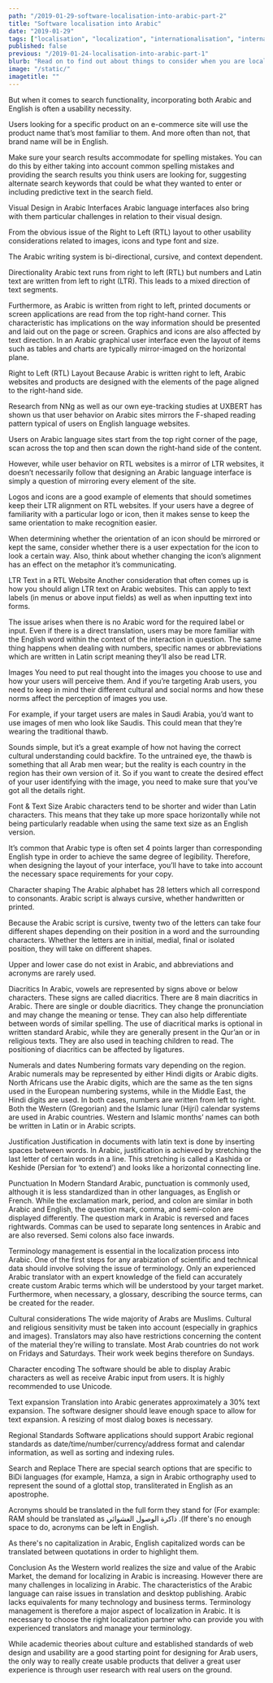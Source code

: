 ```yaml
---
path: "/2019-01-29-software-localisation-into-arabic-part-2"
title: "Software localisation into Arabic"
date: "2019-01-29"
tags: ["localisation", "localization", "internationalisation", "internationalization", "translation", "globalisation", "globalization", "challenges", "Arabic"]
published: false
previous: "/2019-01-24-localisation-into-arabic-part-1"
blurb: "Read on to find out about things to consider when you are localising a website into Arabic."
image: "/static/"
imagetitle: ""
---
```


But when it comes to search functionality, incorporating both Arabic and English is often a usability necessity.

Users looking for a specific product on an e-commerce site will use the product name that’s most familiar to them. And more often than not, that brand name will be in English.

Make sure your search results accommodate for spelling mistakes. You can do this by either taking into account common spelling mistakes and providing the search results you think users are looking for, suggesting alternate search keywords that could be what they wanted to enter or including predictive text in the search field.

Visual Design in Arabic Interfaces
Arabic language interfaces also bring with them particular challenges in relation to their visual design.

From the obvious issue of the Right to Left (RTL) layout to other usability considerations related to images, icons and type font and size.

The Arabic writing system is bi-directional, cursive, and context dependent.

Directionality
Arabic text runs from right to left (RTL) but numbers and Latin text are written from left to right (LTR). This leads to a mixed direction of text segments.

Furthermore, as Arabic is written from right to left, printed documents or screen applications are read from the top right-hand corner. This characteristic has implications on the way information should be presented and laid out on the page or screen. Graphics and icons are also affected by text direction. In an Arabic graphical user interface even the layout of items such as tables and charts are typically mirror-imaged on the horizontal plane.


Right to Left (RTL) Layout
Because Arabic is written right to left, Arabic websites and products are designed with the elements of the page aligned to the right-hand side.

Research from NNg as well as our own eye-tracking studies at UXBERT has shown us that user behavior on Arabic sites mirrors the F-shaped reading pattern typical of users on English language websites.

Users on Arabic language sites start from the top right corner of the page, scan across the top and then scan down the right-hand side of the content.

However, while user behavior on RTL websites is a mirror of LTR websites, it doesn’t necessarily follow that designing an Arabic language interface is simply a question of mirroring every element of the site.

Logos and icons are a good example of elements that should sometimes keep their LTR alignment on RTL websites. If your users have a degree of familiarity with a particular logo or icon, then it makes sense to keep the same orientation to make recognition easier.

When determining whether the orientation of an icon should be mirrored or kept the same, consider whether there is a user expectation for the icon to look a certain way. Also, think about whether changing the icon’s alignment has an effect on the metaphor it’s communicating.

LTR Text in a RTL Website
Another consideration that often comes up is how you should align LTR text on Arabic websites. This can apply to text labels (in menus or above input fields) as well as when inputting text into forms.

The issue arises when there is no Arabic word for the required label or input. Even if there is a direct translation, users may be more familiar with the English word within the context of the interaction in question. The same thing happens when dealing with numbers, specific names or abbreviations which are written in Latin script meaning they’ll also be read LTR.

Images
You need to put real thought into the images you choose to use and how your users will perceive them. And if you’re targeting Arab users, you need to keep in mind their different cultural and social norms and how these norms affect the perception of images you use.

For example, if your target users are males in Saudi Arabia, you’d want to use images of men who look like Saudis. This could mean that they’re wearing the traditional thawb.

Sounds simple, but it’s a great example of how not having the correct cultural understanding could backfire. To the untrained eye, the thawb is something that all Arab men wear; but the reality is each country in the region has their own version of it. So if you want to create the desired effect of your user identifying with the image, you need to make sure that you’ve got all the details right.

Font & Text Size
Arabic characters tend to be shorter and wider than Latin characters. This means that they take up more space horizontally while not being particularly readable when using the same text size as an English version.

It’s common that Arabic type is often set 4 points larger than corresponding English type in order to achieve the same degree of legibility. Therefore, when designing the layout of your interface, you’ll have to take into account the necessary space requirements for your copy.

Character shaping
The Arabic alphabet has 28 letters which all correspond to consonants. Arabic script is always cursive, whether handwritten or printed.

Because the Arabic script is cursive, twenty two of the letters can take four different shapes depending on their position in a word and the surrounding characters. Whether the letters are in initial, medial, final or isolated position, they will take on different shapes.

Upper and lower case do not exist in Arabic, and abbreviations and acronyms are rarely used.

Diacritics
In Arabic, vowels are represented by signs above or below characters. These signs are called diacritics. There are 8 main diacritics in Arabic. There are single or double diacritics. They change the pronunciation and may change the meaning or tense. They can also help differentiate between words of similar spelling. The use of diacritical marks is optional in written standard Arabic, while they are generally present in the Qur’an or in religious texts. They are also used in teaching children to read. The positioning of diacritics can be affected by ligatures.

Numerals and dates
Numbering formats vary depending on the region. Arabic numerals may be represented by either Hindi digits or Arabic digits. North Africans use the Arabic digits, which are the same as the ten signs used in the European numbering systems, while in the Middle East, the Hindi digits are used. In both cases, numbers are written from left to right. Both the Western (Gregorian) and the Islamic lunar (Hijri) calendar systems are used in Arabic countries. Western and Islamic months’ names can both be written in Latin or in Arabic scripts.

Justification
Justification in documents with latin text is done by inserting spaces between words. In Arabic, justification is achieved by stretching the last letter of certain words in a line. This stretching is called a Kashida or Keshide (Persian for ‘to
extend’) and looks like a horizontal connecting line.

Punctuation
In Modern Standard Arabic, punctuation is commonly used, although it is less standardized than in other languages, as English or French. While the exclamation mark, period, and colon are similar in both Arabic and English, the
question mark, comma, and semi-colon are displayed differently. The question mark in Arabic is reversed and faces rightwards. Commas can be used to separate long sentences in Arabic and are also reversed. Semi colons also face
inwards.

Terminology management is essential in the localization process into Arabic. One of the first steps for any arabization of scientific and technical data should involve solving the issue of terminology. Only an experienced Arabic translator with an expert knowledge of the field can accurately create custom Arabic terms which will be understood by your target market. Furthermore, when necessary, a glossary, describing the source terms, can be created for the reader.

Cultural considerations
The wide majority of Arabs are Muslims. Cultural and religious sensitivity must be taken into account (especially in graphics and images). Translators may also have restrictions concerning the content of the material they’re willing to translate.
Most Arab countries do not work on Fridays and Saturdays. Their work week begins therefore on Sundays.

Character encoding
The software should be able to display Arabic characters as well as receive Arabic input from users. It is highly recommended to use Unicode.

Text expansion
Translation into Arabic generates approximately a 30% text expansion. The software designer should leave enough space to allow for text expansion. A resizing of most dialog boxes is necessary.

Regional Standards
Software applications should support Arabic regional standards as date/time/number/currency/address format and calendar information, as well as sorting and indexing rules.

Search and Replace
There are special search options that are specific to BiDi languages (for example, Hamza, a sign in Arabic orthography used to represent the sound of a glottal stop, transliterated in English as an apostrophe.

Acronyms should be translated in the full form they stand for (For example: RAM should
be translated as ذاكرة الوصول العشوائي .(If there's no enough space to do, acronyms can be
left in English.

As there's no capitalization in Arabic, English capitalized words can be translated
between quotations in order to highlight them. 

Conclusion
As the Western world realizes the size and value of the Arabic Market, the demand for localizing in Arabic is increasing. However there are many challenges in localizing in Arabic.
The characteristics of the Arabic language can raise issues in translation and desktop publishing.
Arabic lacks equivalents for many technology and business terms. Terminology management is therefore a major aspect of localization in Arabic. It is necessary to choose the right localization partner who can provide you with experienced translators and manage your terminology.

While academic theories about culture and established standards of web design and usability are a good starting point for designing for Arab users, the only way to really create usable products that deliver a great user experience is through user research with real users on the ground.